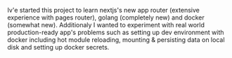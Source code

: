 Iv'e started this project to learn nextjs's new app router (extensive experience with pages router), golang (completely new) and docker (somewhat new).
Additionaly I wanted to experiment with real world production-ready app's problems such as setting up dev environment with docker including hot module reloading, mounting & persisting data on local disk and setting up docker secrets.
